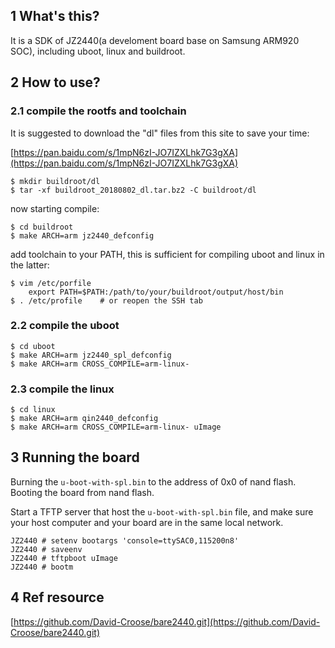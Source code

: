 ## 1    What's this?

It is a SDK of JZ2440(a develoment board base on Samsung ARM920 SOC), including uboot, linux and buildroot.



## 2    How to use?

### 2.1    compile the rootfs and toolchain

It is suggested to download the "dl" files from this site to save your time:

[https://pan.baidu.com/s/1mpN6zI-JO7IZXLhk7G3gXA](https://pan.baidu.com/s/1mpN6zI-JO7IZXLhk7G3gXA)

```
$ mkdir buildroot/dl
$ tar -xf buildroot_20180802_dl.tar.bz2 -C buildroot/dl
```

now starting compile:

```
$ cd buildroot
$ make ARCH=arm jz2440_defconfig
```

add toolchain to your PATH, this is sufficient for compiling uboot and linux in the latter:

```
$ vim /etc/porfile
	export PATH=$PATH:/path/to/your/buildroot/output/host/bin
$ . /etc/profile 	# or reopen the SSH tab
```



### 2.2    compile the uboot

```
$ cd uboot
$ make ARCH=arm jz2440_spl_defconfig
$ make ARCH=arm CROSS_COMPILE=arm-linux-
```



### 2.3    compile the linux

```
$ cd linux
$ make ARCH=arm qin2440_defconfig
$ make ARCH=arm CROSS_COMPILE=arm-linux- uImage
```



## 3    Running the board

Burning the `u-boot-with-spl.bin` to the address of 0x0 of nand flash. Booting the board from nand flash.

Start a TFTP server that host the `u-boot-with-spl.bin` file, and make sure your host computer and your board are in the same local network.

```
JZ2440 # setenv bootargs 'console=ttySAC0,115200n8'
JZ2440 # saveenv
JZ2440 # tftpboot uImage
JZ2440 # bootm
```



## 4    Ref resource

[https://github.com/David-Croose/bare2440.git](https://github.com/David-Croose/bare2440.git)
